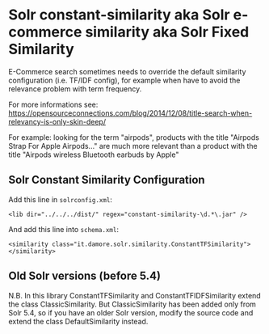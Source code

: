 # Solr constant-similarity aka Solr e-commerce similarity aka Solr Fixed Similarity

E-Commerce search sometimes needs to override the default similarity configuration (i.e. TF/IDF config), for example when have to avoid the relevance problem with term frequency.

For more informations see: https://opensourceconnections.com/blog/2014/12/08/title-search-when-relevancy-is-only-skin-deep/

For example: looking for the term "airpods", products with the title "Airpods Strap For Apple Airpods..." are much more relevant than a product with the title "Airpods wireless Bluetooth earbuds by Apple"

## Solr Constant Similarity Configuration

Add this line in `solrconfig.xml`:

    <lib dir="../../../dist/" regex="constant-similarity-\d.*\.jar" />

And add this line into `schema.xml`:

    <similarity class="it.damore.solr.similarity.ConstantTFSimilarity"></similarity>

## Old Solr versions (before 5.4)
N.B. In this library ConstantTFSimilarity and ConstantTFIDFSimilarity extend the class ClassicSimilarity.
But ClassicSimilarity has been added only from Solr 5.4, so if you have an older Solr version, modify the source code and extend the class DefaultSimilarity instead.
